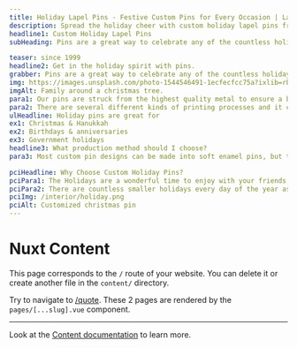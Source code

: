 ```yaml
---
title: Holiday Lapel Pins - Festive Custom Pins for Every Occasion | Lapel Pins & Coins
description: Spread the holiday cheer with custom holiday lapel pins from Lapel Pins & Coins. Perfect for Christmas, Halloween, Easter, and more. Create your festive pin today!
headline1: Custom Holiday Lapel Pins
subHeading: Pins are a great way to celebrate any of the countless holidays throughout the year. Whether you’re looking for an inexpensive gift or an effective motivator, pins can meet all of your needs.

teaser: since 1999
headline2: Get in the holiday spirit with pins.
grabber: Pins are a great way to celebrate any of the countless holidays throughout the year.
img: https://images.unsplash.com/photo-1544546491-1ecfecfcc75a?ixlib=rb-1.2.1&ixid=eyJhcHBfaWQiOjEyMDd9&auto=format&fit=crop&crop=focalpoint&fp-x=.565&fp-y=.55&w=1184&h=1376&q=80
imgAlt: Family around a christmas tree.
para1: Our pins are struck from the highest quality metal to ensure a beautiful, classy, and durable product.
para2: There are several different kinds of printing processes and it can be overwhelming to do the research and know what best fits your design. That’s why we work with you every step of the way to ensure you’ll love the final product.
ulHeadline: Holiday pins are great for
ex1: Christmas & Hanukkah
ex2: Birthdays & anniversaries
ex3: Government holidays
headline3: What production method should I choose?
para3: Most custom pin designs can be made into soft enamel pins, but this process often works best with designs that have minimal lines and clearly defined areas of color. These details are important because the colored areas sit slightly recessed, below the metal separations. If you’re not sure which type of pin to choose, don’t worry! Just ask, and we can provide suggestions from our experienced team.

pciHeadline: Why Choose Custom Holiday Pins?
pciPara1: The Holidays are a wonderful time to enjoy with your friends, family, and others in your life. They can be a time to come together and share with others, and a comforting time in many people’s lives. No matter what you celebrate or who you celebrate it with, it is a time for sharing, unity, and love. Pins can make a great and inexpensive present for all your loved ones. They are easily customizable and can be a meaningful and timeless keepsake for everyone in your life.
pciPara2: There are countless smaller holidays every day of the year as well. Days like national pencil day, or month long celebrations like literacy month, while not well-known, can be a good excuse to motivate people. For example, literacy month can be used by teachers to encourage their students to read more often. Pins can be used as awards as well as gifts, and further inspire these students.  
pciImg: /interior/holiday.png
pciAlt: Customized christmas pin
---
```


# Nuxt Content

This page corresponds to the `/` route of your website. You can delete it or create another file in the `content/` directory.

Try to navigate to [/quote](/quote). These 2 pages are rendered by the `pages/[...slug].vue` component.

---

Look at the [Content documentation](https://content.nuxtjs.org/) to learn more.
